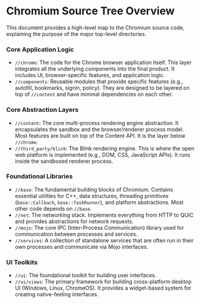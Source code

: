 # Chromium Source Tree Overview

This document provides a high-level map to the Chromium source code, explaining
the purpose of the major top-level directories.

### Core Application Logic

*   `//chrome`: The code for the Chrome browser application itself. This layer
    integrates all the underlying components into the final product. It
    includes UI, browser-specific features, and application logic.
*   `//components`: Reusable modules that provide specific features (e.g.,
    autofill, bookmarks, signin, policy). They are designed to be layered on
    top of `//content` and have minimal dependencies on each other.

### Core Abstraction Layers

*   `//content`: The core multi-process rendering engine abstraction. It
    encapsulates the sandbox and the browser/renderer process model. Most
    features are built on top of the Content API. It is the layer below
    `//chrome`.
*   `//third_party/blink`: The Blink rendering engine. This is where the open
    web platform is implemented (e.g., DOM, CSS, JavaScript APIs). It runs
    inside the sandboxed renderer process.

### Foundational Libraries

*   `//base`: The fundamental building blocks of Chromium. Contains essential
    utilities for C++, data structures, threading primitives (`base::Callback`,
    `base::TaskRunner`), and platform abstractions. Most other code depends on
    `//base`.
*   `//net`: The networking stack. Implements everything from HTTP to QUIC and
    provides abstractions for network requests.
*   `//mojo`: The core IPC (Inter-Process Communication) library used for
    communication between processes and services.
*   `//services`: A collection of standalone services that are often run in their
    own processes and communicate via Mojo interfaces.

### UI Toolkits

*   `//ui`: The foundational toolkit for building user interfaces.
*   `//ui/views`: The primary framework for building cross-platform desktop UI
    (Windows, Linux, ChromeOS). It provides a widget-based system for creating
    native-feeling interfaces.